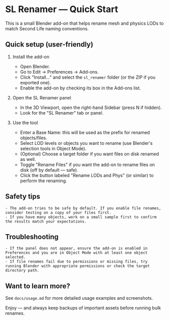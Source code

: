 SL Renamer — Quick Start
=========================

This is a small Blender add-on that helps rename mesh and physics LODs to match Second Life naming conventions.

Quick setup (user-friendly)
---------------------------

1. Install the add-on

    - Open Blender.
    - Go to Edit → Preferences → Add-ons.
    - Click "Install..." and select the `sl_renamer` folder (or the ZIP if you exported one).
    - Enable the add-on by checking its box in the Add-ons list.

2. Open the SL Renamer panel

    - In the 3D Viewport, open the right-hand Sidebar (press N if hidden).
    - Look for the "SL Renamer" tab or panel.

3. Use the tool

    - Enter a Base Name: this will be used as the prefix for renamed objects/files.
    - Select LOD levels or objects you want to rename (use Blender's selection tools in Object Mode).
    - (Optional) Choose a target folder if you want files on disk renamed as well.
    - Toggle "Rename Files" if you want the add-on to rename files on disk (off by default — safe).
    - Click the button labeled "Rename LODs and Phys" (or similar) to perform the renaming.

Safety tips
-----------

    - The add-on tries to be safe by default. If you enable file renames, consider testing on a copy of your files first.
    - If you have many objects, work on a small sample first to confirm the results match your expectations.

Troubleshooting
---------------

    - If the panel does not appear, ensure the add-on is enabled in Preferences and you are in Object Mode with at least one object selected.
    - If file renames fail due to permissions or missing files, try running Blender with appropriate permissions or check the target directory path.

Want to learn more?
-------------------

See `docs/usage.md` for more detailed usage examples and screenshots.

Enjoy — and always keep backups of important assets before running bulk renames.
